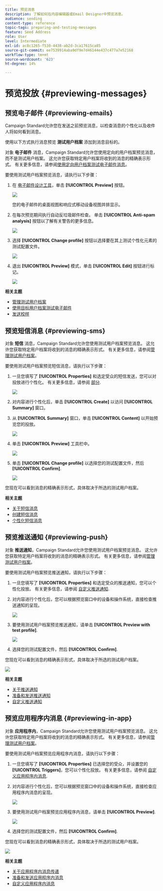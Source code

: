 ```yaml
---
title: 预览消息
description: 了解如何在内容编辑器或Email Designer中预览消息。
audience: sending
content-type: reference
topic-tags: preparing-and-testing-messages
feature: Seed Address
role: User
level: Intermediate
exl-id: ac8c1265-f530-4438-ab2d-3ca17615ca85
source-git-commit: ee7539914aba9df9e7d46144e437c477a7e52168
workflow-type: tm+mt
source-wordcount: '623'
ht-degree: 14%

---
```


# 预览投放 {#previewing-messages}

## 预览电子邮件 {#previewing-emails}

Campaign Standard允许您在发送之前预览消息，以检查消息的个性化以及收件人将如何看到消息。

使用以下方式执行消息预览 **测试用户档案** 添加到消息目标的。

对象 **电子邮件** 消息，Campaign Standard允许您使用定向的用户档案预览消息，而不是测试用户档案。 这允许您获取特定用户档案将收到的消息的精确表示形式。 有关更多信息，请参阅[使用定向用户档案测试电子邮件消息](../../sending/using/testing-messages-using-target.md)。

要使用测试用户档案预览消息，请执行以下步骤：

1. 在 [电子邮件设计工具](../../designing/using/designing-content-in-adobe-campaign.md)，单击 **[!UICONTROL Preview]** 按钮。

   ![](assets/sending_preview.png)

   您的电子邮件的桌面视图和响应式移动设备视图并排显示。

1. 在每次预览期间执行自动反垃圾邮件检查。 单击 **[!UICONTROL Anti-spam analysis]** 按钮以了解有关警告的更多信息。

   ![](assets/sending_anti-spam_analysis.png)

1. 选择 **[!UICONTROL Change profile]** 按钮以选择要在其上测试个性化元素的测试配置文件。

   ![](assets/sending_test-profile.png)

1. 退出 **[!UICONTROL Preview]** 模式，单击 **[!UICONTROL Edit]** 按钮进行标记。

   ![](assets/sending_preview_edit.png)

**相关主题**

* [管理测试用户档案](../../audiences/using/managing-test-profiles.md)
* [使用目标用户档案测试电子邮件](../../sending/using/testing-messages-using-target.md)
* [发送校样](../../sending/using/sending-proofs.md)

## 预览短信消息 {#previewing-sms}

对象 **短信** 消息，Campaign Standard允许您使用测试用户档案预览消息。 这允许您获取特定用户档案将收到的消息的精确表示形式。 有关更多信息，请参阅[管理测试用户档案](../../audiences/using/managing-test-profiles.md)。

要使用测试用户档案预览短信消息，请执行以下步骤：

1. 一旦您填写了 **[!UICONTROL Properties]** 和选定受众的短信发送，您可以对投放进行个性化。 有关更多信息，请参阅 [部分](../../channels/using/personalizing-sms-messages.md).

   ![](assets/sms_preview.png)

1. 对内容进行个性化后，单击 **[!UICONTROL Create]** 以访问 **[!UICONTROL Summary]** 窗口。

1. 从 **[!UICONTROL Summary]** 窗口，单击 **[!UICONTROL Content]** 以开始预览您的投放。

   ![](assets/sms_preview_2.png)

1. 单击 **[!UICONTROL Preview]** 工具栏中。

   ![](assets/sms_preview_3.png)

1. 单击 **[!UICONTROL Change profile]** 以选择您的测试配置文件，然后 **[!UICONTROL Confirm]**.

   ![](assets/sms_preview_4.png)

您现在可以看到消息的精确表示形式，具体取决于所选的测试用户档案。

**相关主题**

* [关于短信消息](../../channels/using/about-sms-messages.md)
* [创建短信消息](../../channels/using/creating-an-sms-message.md)
* [个性化短信消息](../../channels/using/personalizing-sms-messages.md)

## 预览推送通知 {#previewing-push}

对象 **推送通知**，Campaign Standard允许您使用测试用户档案预览消息。 这允许您获取特定用户档案将收到的消息的精确表示形式。 有关更多信息，请参阅[管理测试用户档案](../../audiences/using/managing-test-profiles.md)。

要使用测试用户档案预览推送通知，请执行以下步骤：

1. 一旦您填写了 **[!UICONTROL Properties]** 和选定受众的推送通知，您可以个性化投放。 有关更多信息，请参阅 [自定义推送通知](../../channels/using/customizing-a-push-notification.md).

1. 对内容进行个性化后，您可以根据预览窗口中的设备和操作系统，直接检查推送通知的呈现。

   ![](assets/push_preview.png)

1. 要使用测试用户档案预览推送通知，请单击 **[!UICONTROL Preview with test profile]**.

   ![](assets/push_preview_2.png)

1. 选择您的测试配置文件，然后 **[!UICONTROL Confirm]**.

您现在可以看到消息的精确表示形式，具体取决于所选的测试用户档案。

![](assets/push_preview_3.png)

**相关主题**

* [关于推送通知](../../channels/using/about-push-notifications.md)
* [准备和发送推送通知](../../channels/using/preparing-and-sending-a-push-notification.md)
* [自定义推送通知](../../channels/using/customizing-a-push-notification.md)

## 预览应用程序内消息 {#previewing-in-app}

对象 **应用程序内**，Campaign Standard允许您使用测试用户档案预览消息。 这允许您获取特定用户档案将收到的消息的精确表示形式。 有关更多信息，请参阅[管理测试用户档案](../../audiences/using/managing-test-profiles.md)。

要使用测试用户档案预览应用程序内消息，请执行以下步骤：

1. 一旦您填写了 **[!UICONTROL Properties]** 已选择您的受众，并设置您的 **[!UICONTROL Triggers]**，您可以个性化投放。 有关更多信息，请参阅 [自定义应用程序内消息](../../channels/using/customizing-an-in-app-message.md).

1. 对内容进行个性化后，您可以根据预览窗口中的设备和操作系统，直接检查应用程序内消息的呈现。

   ![](assets/in_app_preview.png)

1. 要使用测试用户档案预览应用程序内消息，请单击 **[!UICONTROL Preview]**.

   ![](assets/in_app_preview_2.png)

1. 选择您的测试配置文件，然后 **[!UICONTROL Confirm]**.

您现在可以看到消息的精确表示形式，具体取决于所选的测试用户档案。

![](assets/in_app_preview_3.png)

**相关主题**

* [关于应用程序内消息传递](../../channels/using/about-in-app-messaging.md)
* [准备和发送应用程序内消息](../../channels/using/preparing-and-sending-an-in-app-message.md)
* [自定义应用程序内消息](../../channels/using/customizing-an-in-app-message.md)
